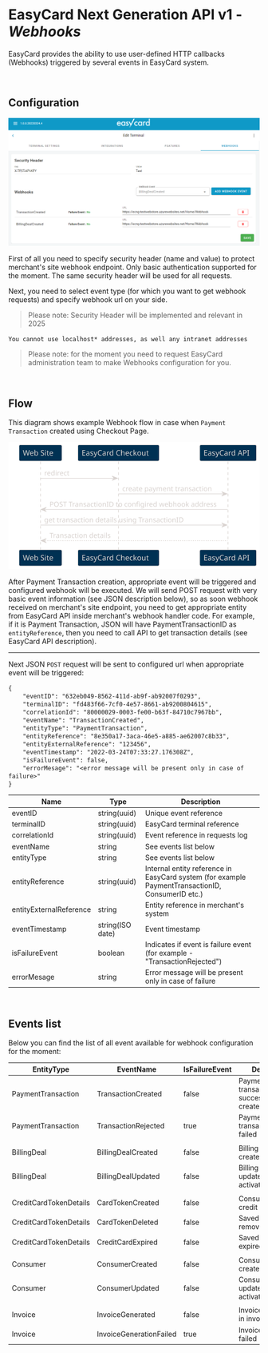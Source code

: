 EasyCard Next Generation API v1 - _Webhooks_
=================================================================

EasyCard provides the ability to use user-defined HTTP callbacks (Webhooks) triggered by several events in EasyCard system.

<br/>

Configuration
-----------------------------------------------------------------
![Webhooks Configuration](images/WebhooksConfiguration.PNG) 

First of all you need to specify security header (name and value) to protect merchant's site webhook endpoint. Only basic authentication supported for the moment. The same security header will be used for all requests.

Next, you need to select event type (for which you want to get webhook requests) and specify webhook url on your side.

> Please note: Security Header will be implemented and relevant in 2025
```
You cannot use localhost* addresses, as well any intranet addresses
```

> Please note: for the moment you need to request EasyCard administration team to make Webhooks configuration for you.

<br/>

Flow
-----------------------------------------------------------------

<!-- ![Webhooks Sequence Diagram](http://www.plantuml.com/plantuml/proxy?cache=no&src=https://github.com/HaddasEC/ECNG/raw/main/images/WebhooksSequenceDiagram.iuml) -->

This diagram shows example Webhook flow in case when `Payment Transaction` created using Checkout Page.

![Webhooks Sequence Diagram](images/WebhooksSequenceDiagram.svg) 

After Payment Transaction creation, appropriate event will be triggered and configured webhook will be executed. We will send POST request with very basic event information (see JSON description below), so as soon webhook received on merchant's site endpoint, you need to get appropriate entity from EasyCard API inside merchant's webhook handler code. For example, if it is Payment Transaction, JSON will have PaymentTransactionID as `entityReference`, then you need to call API to get transaction details (see EasyCard API description).


- - - - - - - - - - - - - - - - - - - - - - - - - - - - - - - - -

Next JSON `POST` request will be sent to configured url when appropriate event will be triggered:

```
{
    "eventID": "632eb049-8562-411d-ab9f-ab92007f0293",
    "terminalID": "fd483f66-7cf0-4e57-8661-ab9200804615",
    "correlationId": "80000029-0003-fe00-b63f-84710c7967bb",
    "eventName": "TransactionCreated",
    "entityType": "PaymentTransaction",
    "entityReference": "8e350a17-3aca-46e5-a885-ae62007c8b33",
    "entityExternalReference": "123456",
    "eventTimestamp": "2022-03-24T07:33:27.176308Z",
    "isFailureEvent": false,
    "errorMesage": "<error message will be present only in case of failure>"
}
```

|Name|Type|Description|
|---|---|---|
|eventID|string(uuid)|Unique event reference|
|terminalID|string(uuid)|EasyCard terminal reference|
|correlationId|string(uuid)|Event reference in requests log|
|eventName|string|See events list below|
|entityType|string|See events list below|
|entityReference|string(uuid)|Internal entity reference in EasyCard system (for example PaymentTransactionID, ConsumerID etc.)|
|entityExternalReference|string|Entity reference in merchant's system|
|eventTimestamp|string(ISO date)|Event timestamp|
|isFailureEvent|boolean|Indicates if event is failure event (for example - "TransactionRejected")|
|errorMesage|string|Error message will be present only in case of failure|


<br/>

Events list
-----------------------------------------------------------------

Below you can find the list of all event available for webhook configuration for the moment:

|EntityType|EventName|IsFailureEvent|Description|
|---|---|---|---|
|PaymentTransaction|TransactionCreated|false|Payment transaction successfully created|
|PaymentTransaction|TransactionRejected|true|Payment transaction creation failed|
|||||
|BillingDeal|BillingDealCreated|false|Billing schedule created|
|BillingDeal|BillingDealUpdated|false|Billing schedule updated (including activate/deactivate)|
|||||
|CreditCardTokenDetails|CardTokenCreated|false|Consumer saved credit card|
|CreditCardTokenDetails|CardTokenDeleted|false|Saved credit card removed|
|CreditCardTokenDetails|CreditCardExpired|false|Saved credit card expired|
|||||
|Consumer|ConsumerCreated|false|Consumer record created|
|Consumer|ConsumerUpdated|false|Consumer record updated (including activate/deactivate)|
|||||
|Invoice|InvoiceGenerated|false|Invoice generated in invoicing system|
|Invoice|InvoiceGenerationFailed|true|Invoice generation failed|




